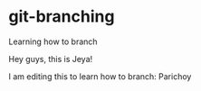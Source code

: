 # git-branching
 Learning how to branch

 Hey guys, this is Jeya!
 
 I am editing this to learn how to branch: Parichoy

